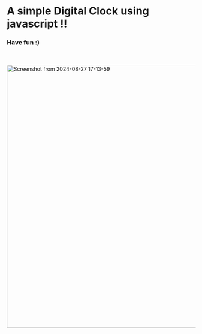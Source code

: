 <h1>A simple Digital Clock using javascript !!</h1>
<h3>Have fun :)</h3>
<br><br>
<img width="700" alt="Screenshot from 2024-08-27 17-13-59" src="https://github.com/user-attachments/assets/73656a23-6755-410c-b311-e2edd82a96b2">

